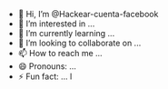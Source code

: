 - 👋 Hi, I’m @Hackear-cuenta-facebook
- 👀 I’m interested in ...
- 🌱 I’m currently learning ...
- 💞️ I’m looking to collaborate on ...
- 📫 How to reach me ...
- 😄 Pronouns: ...
- ⚡ Fun fact: ...
l
<!---
Hackear-cuenta-facebook/Hackear-cuenta-facebook is a ✨ special ✨ repository because its `README.md` (this file) appears on your GitHub profile.
You can click the Preview link to take a look at your changes.
--->
